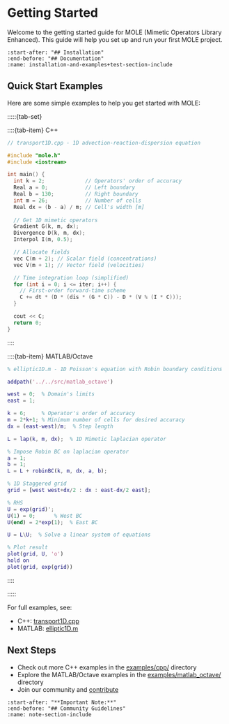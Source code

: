 # Getting Started

Welcome to the getting started guide for MOLE (Mimetic Operators Library Enhanced). This guide will help you set up and run your first MOLE project.

```{include} ../../../../README.md
:start-after: "## Installation"
:end-before: "## Documentation"
:name: installation-and-examples+test-section-include
```

## Quick Start Examples

Here are some simple examples to help you get started with MOLE:

:::::{tab-set}

::::{tab-item} C++
```cpp
// transport1D.cpp - 1D advection-reaction-dispersion equation

#include "mole.h"
#include <iostream>

int main() {
  int k = 2;             // Operators' order of accuracy
  Real a = 0;            // Left boundary
  Real b = 130;          // Right boundary
  int m = 26;            // Number of cells
  Real dx = (b - a) / m; // Cell's width [m]
  
  // Get 1D mimetic operators
  Gradient G(k, m, dx);
  Divergence D(k, m, dx);
  Interpol I(m, 0.5);

  // Allocate fields
  vec C(m + 2); // Scalar field (concentrations)
  vec V(m + 1); // Vector field (velocities)

  // Time integration loop (simplified)
  for (int i = 0; i <= iter; i++) {
    // First-order forward-time scheme
    C += dt * (D * (dis * (G * C)) - D * (V % (I * C)));
  }

  cout << C;
  return 0;
}
```
::::

::::{tab-item} MATLAB/Octave
```matlab
% elliptic1D.m - 1D Poisson's equation with Robin boundary conditions

addpath('../../src/matlab_octave')

west = 0;  % Domain's limits
east = 1;

k = 6;     % Operator's order of accuracy
m = 2*k+1; % Minimum number of cells for desired accuracy
dx = (east-west)/m;  % Step length

L = lap(k, m, dx);  % 1D Mimetic laplacian operator

% Impose Robin BC on laplacian operator
a = 1;
b = 1;
L = L + robinBC(k, m, dx, a, b);

% 1D Staggered grid
grid = [west west+dx/2 : dx : east-dx/2 east];

% RHS
U = exp(grid)';
U(1) = 0;      % West BC
U(end) = 2*exp(1);  % East BC

U = L\U;  % Solve a linear system of equations

% Plot result
plot(grid, U, 'o')
hold on
plot(grid, exp(grid))
```
::::

:::::

For full examples, see:
- C++: [transport1D.cpp](https://github.com/csrc-sdsu/mole/blob/main/examples/cpp/transport1D.cpp)
- MATLAB: [elliptic1D.m](https://github.com/csrc-sdsu/mole/blob/main/examples/matlab_octave/elliptic1D.m)

## Next Steps

- Check out more C++ examples in the [examples/cpp/](https://github.com/csrc-sdsu/mole/blob/main/examples/cpp) directory
- Explore the MATLAB/Octave examples in the [examples/matlab_octave/](https://github.com/csrc-sdsu/mole/blob/main/examples/matlab) directory
- Join our community and [contribute](https://github.com/csrc-sdsu/mole/blob/main/CONTRIBUTING.md)

```{include} ../../../../README.md
:start-after: "**Important Note:**"
:end-before: "## Community Guidelines"
:name: note-section-include
``` 
